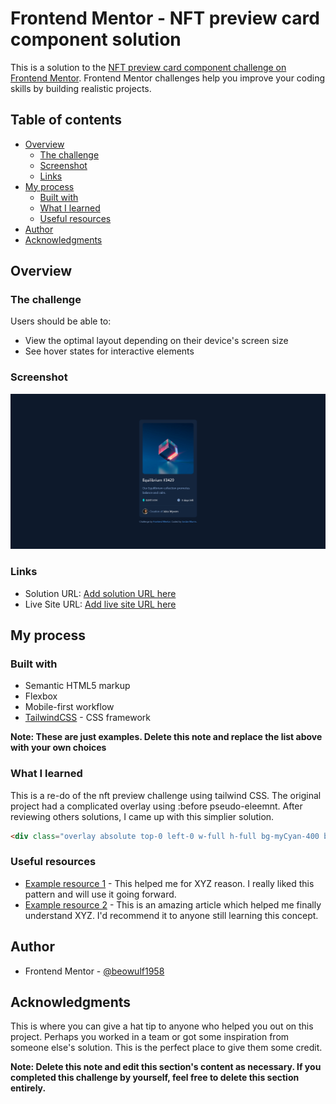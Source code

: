 # Frontend Mentor - NFT preview card component solution

This is a solution to the [NFT preview card component challenge on Frontend Mentor](https://www.frontendmentor.io/challenges/nft-preview-card-component-SbdUL_w0U). Frontend Mentor challenges help you improve your coding skills by building realistic projects. 

## Table of contents

- [Overview](#overview)
  - [The challenge](#the-challenge)
  - [Screenshot](#screenshot)
  - [Links](#links)
- [My process](#my-process)
  - [Built with](#built-with)
  - [What I learned](#what-i-learned)
  - [Useful resources](#useful-resources)
- [Author](#author)
- [Acknowledgments](#acknowledgments)


## Overview

### The challenge

Users should be able to:

- View the optimal layout depending on their device's screen size
- See hover states for interactive elements

### Screenshot

![Screenshot](./images/Screenshot%202025-05-07%20at%2015-21-44%20Frontend%20Mentor%20NFT%20preview%20card%20component.png)



### Links

- Solution URL: [Add solution URL here](https://www.frontendmentor.io/solutions/nft-preview-card-using-tailwind-css-P860cmTj6j)
- Live Site URL: [Add live site URL here](https://tailwind-nft-preview-card.netlify.app/)

## My process

### Built with

- Semantic HTML5 markup
- Flexbox
- Mobile-first workflow
- [TailwindCSS](https://tailwindcss.com/docs/installation/tailwind-cli) - CSS framework


**Note: These are just examples. Delete this note and replace the list above with your own choices**

### What I learned

This is a re-do of the nft preview challenge using tailwind CSS. The original project had a complicated overlay using :before pseudo-eleemnt. After reviewing others solutions, I came up with this simplier solution.

```html
<div class="overlay absolute top-0 left-0 w-full h-full bg-myCyan-400 bg-[url(./images/icon-view.svg)] bg-no-repeat bg-center opacity-0 hover:opacity-50"></div>
```


### Useful resources

- [Example resource 1](https://www.example.com) - This helped me for XYZ reason. I really liked this pattern and will use it going forward.
- [Example resource 2](https://www.example.com) - This is an amazing article which helped me finally understand XYZ. I'd recommend it to anyone still learning this concept.


## Author

- Frontend Mentor - [@beowulf1958](https://www.frontendmentor.io/profile/beowulf1958)


## Acknowledgments

This is where you can give a hat tip to anyone who helped you out on this project. Perhaps you worked in a team or got some inspiration from someone else's solution. This is the perfect place to give them some credit.

**Note: Delete this note and edit this section's content as necessary. If you completed this challenge by yourself, feel free to delete this section entirely.**
